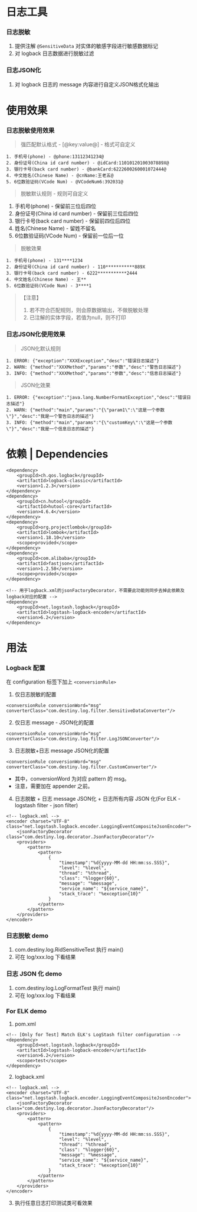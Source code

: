 # 日志工具
### 日志脱敏
1. 提供注解 `@SensitiveData` 对实体的敏感字段进行敏感数据标记
2. 对 logback 日志数据进行脱敏过滤
### 日志JSON化
1. 对 logback 日志的 message 内容进行自定义JSON格式化输出

# 使用效果
### 日志脱敏使用效果
> 强匹配默认格式 - [@key:value@] - 格式可自定义
```
1. 手机号(phone) - @phone:13112341234@
2. 身份证号(China id card number) - @idCard:11010120100307889X@
3. 银行卡号(back card number) - @bankCard:6222600260001072444@
4. 中文姓名(Chinese Name) - @cnName:王老五@
5. 6位数验证码(VCode Num) - @VCodeNum6:392031@
```
> 脱敏默认规则 - 规则可自定义
1. 手机号(phone) - 保留前三位后四位
2. 身份证号(China id card number) - 保留前三位后四位
3. 银行卡号(back card number) - 保留前四位后四位
4. 姓名(Chinese Name) - 留姓不留名
5. 6位数验证码(VCode Num) - 保留前一位后一位

> 脱敏效果
```
1. 手机号(phone) - 131****1234
2. 身份证号(China id card number) - 110***********889X
3. 银行卡号(back card number) - 6222***********2444
4. 中文姓名(Chinese Name) - 王**
5. 6位数验证码(VCode Num) - 3****1
```

> 【注意】
> 1. 若不符合匹配规则，则会原数据输出，不做脱敏处理
> 2. 已注解的实体字段，若值为null，则不打印

### 日志JSON化使用效果
> JSON化默认规则
```
1. ERROR: {"exception":"XXXException","desc":"错误日志描述"}
2. WARN: {"method":"XXXMethod","params":"参数","desc":"警告日志描述"}
3. INFO: {"method":"XXXMethod","params":"参数","desc":"信息日志描述"}
```
> JSON化效果
```
1. ERROR: {"exception":"java.lang.NumberFormatException","desc":"错误日志描述"}
2. WARN: {"method":"main","params":"{\"param1\":\"这是一个参数\"}","desc":"我是一个警告日志的描述"}
3. INFO: {"method":"main","params":"{\"customKey\":\"这是一个参数\"}","desc":"我是一个信息日志的描述"}
```

# 依赖 | Dependencies
```
<dependency>
    <groupId>ch.qos.logback</groupId>
    <artifactId>logback-classic</artifactId>
    <version>1.2.3</version>
</dependency>
<dependency>
    <groupId>cn.hutool</groupId>
    <artifactId>hutool-core</artifactId>
    <version>4.6.4</version>
</dependency>
<dependency>
    <groupId>org.projectlombok</groupId>
    <artifactId>lombok</artifactId>
    <version>1.18.10</version>
    <scope>provided</scope>
</dependency>
<dependency>
    <groupId>com.alibaba</groupId>
    <artifactId>fastjson</artifactId>
    <version>1.2.58</version>
    <scope>provided</scope>
</dependency>

<!-- 用于logback.xml的jsonFactoryDecorator，不需要此功能则同步去掉此依赖及logback对应的配置 -->
<dependency>
    <groupId>net.logstash.logback</groupId>
    <artifactId>logstash-logback-encoder</artifactId>
    <version>6.2</version>
</dependency>
```

# 用法
### Logback 配置
在 configuration 标签下加上 `<conversionRule>`
1. 仅日志脱敏的配置
```
<conversionRule conversionWord="msg" converterClass="com.destiny.log.filter.SensitiveDataConverter"/>
```
2. 仅日志 message - JSON化的配置
```
<conversionRule conversionWord="msg" converterClass="com.destiny.log.filter.LogJSONConverter"/>
```
3. 日志脱敏+日志 message JSON化的配置
```
<conversionRule conversionWord="msg" converterClass="com.destiny.log.filter.CustomConverter"/>
```
* 其中，conversionWord 为对应 pattern 的 msg。
* 注意，需要加在 appender 之前。

4. 日志脱敏 + 日志 message JSON化 + 日志所有内容 JSON 化(For ELK - logstash filter - json filter)
```
<!-- logback.xml -->
<encoder charset="UTF-8" class="net.logstash.logback.encoder.LoggingEventCompositeJsonEncoder">
    <jsonFactoryDecorator class="com.destiny.log.decorator.JsonFactoryDecorator"/>
    <providers>
        <pattern>
            <pattern>
                {
                    "timestamp":"%d{yyyy-MM-dd HH:mm:ss.SSS}",
                    "level": "%level",
                    "thread": "%thread",
                    "class": "%logger{60}",
                    "message": "%message",
                    "service_name": "${service_name}",
                    "stack_trace": "%exception{10}"
                }
            </pattern>
        </pattern>
    </providers>
</encoder>
```

### 日志脱敏 demo
1. com.destiny.log.RidSensitiveTest 执行 main()
2. 可在 log/xxx.log 下看结果

### 日志 JSON 化 demo
1. com.destiny.log.LogFormatTest 执行 main()
2. 可在 log/xxx.log 下看结果

### For ELK demo
1. pom.xml
```
<!-- [Only for Test] Match ELK's LogStash filter configuration -->
<dependency>
    <groupId>net.logstash.logback</groupId>
    <artifactId>logstash-logback-encoder</artifactId>
    <version>6.2</version>
    <scope>test</scope>
</dependency>
```
2. logback.xml
```
<!-- logback.xml -->
<encoder charset="UTF-8" class="net.logstash.logback.encoder.LoggingEventCompositeJsonEncoder">
    <jsonFactoryDecorator class="com.destiny.log.decorator.JsonFactoryDecorator"/>
    <providers>
        <pattern>
            <pattern>
                {
                    "timestamp":"%d{yyyy-MM-dd HH:mm:ss.SSS}",
                    "level": "%level",
                    "thread": "%thread",
                    "class": "%logger{60}",
                    "message": "%message",
                    "service_name": "${service_name}",
                    "stack_trace": "%exception{10}"
                }
            </pattern>
        </pattern>
    </providers>
</encoder>
```
3. 执行任意日志打印测试类可看效果
